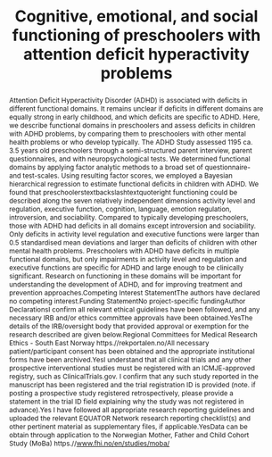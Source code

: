 ---
abstract: Attention Deficit Hyperactivity Disorder (ADHD) is associated with deficits in different functional domains. It remains unclear if deficits in different domains are equally strong in early childhood, and which deficits are specific to ADHD. Here, we describe functional domains in preschoolers and assess deficits in children with ADHD problems, by comparing them to preschoolers with other mental health problems or who develop typically. The ADHD Study assessed 1195 ca. 3.5 years old preschoolers through a semi-structured parent interview, parent questionnaires, and with neuropsychological tests. We determined functional domains by applying factor analytic methods to a broad set of questionnaire- and test-scales. Using resulting factor scores, we employed a Bayesian hierarchical regression to estimate functional deficits in children with ADHD. We found that preschoolerstextbackslashtextquoteright functioning could be described along the seven relatively independent dimensions activity level and regulation, executive function, cognition, language, emotion regulation, introversion, and sociability. Compared to typically developing preschoolers, those with ADHD had deficits in all domains except introversion and sociability. Only deficits in activity level regulation and executive functions were larger than 0.5 standardised mean deviations and larger than deficits of children with other mental health problems. Preschoolers with ADHD have deficits in multiple functional domains, but only impairments in activity level and regulation and executive functions are specific for ADHD and large enough to be clinically significant. Research on functioning in these domains will be important for understanding the development of ADHD, and for improving treatment and prevention approaches.Competing Interest StatementThe authors have declared no competing interest.Funding StatementNo project-specific fundingAuthor DeclarationsI confirm all relevant ethical guidelines have been followed, and any necessary IRB and/or ethics committee approvals have been obtained.YesThe details of the IRB/oversight body that provided approval or exemption for the research described are given below.Regional Committees for Medical Research Ethics - South East Norway https.//rekportalen.no/All necessary patient/participant consent has been obtained and the appropriate institutional forms have been archived.YesI understand that all clinical trials and any other prospective interventional studies must be registered with an ICMJE-approved registry, such as ClinicalTrials.gov. I confirm that any such study reported in the manuscript has been registered and the trial registration ID is provided (note. if posting a prospective study registered retrospectively, please provide a statement in the trial ID field explaining why the study was not registered in advance).Yes I have followed all appropriate research reporting guidelines and uploaded the relevant EQUATOR Network research reporting checklist(s) and other pertinent material as supplementary files, if applicable.YesData can be obtain through application to the Norwegian Mother, Father and Child Cohort Study (MoBa) https.//www.fhi.no/en/studies/moba/
author_notes: ""
authors:
-  admin
-  Kristin R Overgaard
-  Svein Friis
-  Paal Zeiner
-  Heidi Aase
date: ""
doi: ""
featured: false
image:
projects: []
publication: '*medRxiv*'
publication_short: ""
publication_types:
- "3"
publishDate: "2021-06-01"
slides: 
summary: ""
tags: 
 -  Epidemiology
 -  ADHD
 -  Bayesian
title: Cognitive, emotional, and social functioning of preschoolers with attention deficit hyperactivity problems
url_code: ""
url_dataset: ""
url_pdf: ""
url_poster: ""
url_project: ""
url_slides: ""
url_source: ""
url_video: ""
---